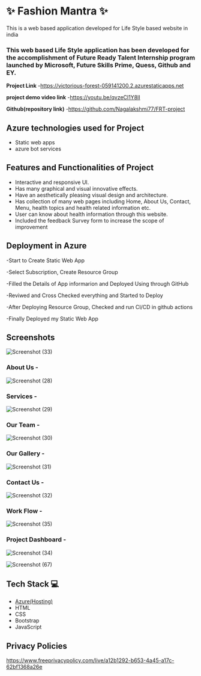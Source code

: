 # ✨ Fashion Mantra ✨

This is a web based application developed for Life Style based website in india

### This web based Life Style application has been developed for the accomplishment of Future Ready Talent Internship program launched by Microsoft, Future Skills Prime, Quess, Github and EY.


**Project Link** -https://victorious-forest-059141200.2.azurestaticapps.net

**project demo video link** -https://youtu.be/qvzeCl1Y8II

**Github(repository link)** -https://github.com/Nagalakshmi77/FRT-project

## Azure technologies used for Project

- Static web apps
- azure bot services

## Features and Functionalities of Project

- Interactive and responsive UI.
- Has many graphical and visual innovative effects.
- Have an aesthetically pleasing visual design and architecture.
- Has collection of many web pages including Home, About Us, Contact, Menu, health topics and health related information etc.
- User can know about health information through this website.
- Included the feedback Survey form to increase the scope of improvement 

## Deployment in Azure
-Start to Create Static Web App

-Select Subscription, Create Resource Group

-Filled the Details of App informarion and Deployed Using through GitHub

-Reviwed and Cross Checked everything and Started to Deploy

-After Deploying Resource Group, Checked and run CI/CD in github actions

-Finally Deployed my Static Web App


## Screenshots
![Screenshot (33)](https://user-images.githubusercontent.com/117429632/206090299-2da3716a-2a37-4c00-b288-134fe299f89d.png)

### About Us -
![Screenshot (28)](https://user-images.githubusercontent.com/117429632/206090393-63d806ef-10d5-4c33-a26b-7c672c6fd430.png)

### Services -
![Screenshot (29)](https://user-images.githubusercontent.com/117429632/206090497-aaa26096-01fe-411d-a83d-a3825587b690.png)

### Our Team -
![Screenshot (30)](https://user-images.githubusercontent.com/117429632/206090766-ff6f7881-9c62-4b44-9399-eb37c10187e6.png)

### Our Gallery -
![Screenshot (31)](https://user-images.githubusercontent.com/117429632/206090864-772b60bd-2859-47b6-8f06-fb09c338e0ee.png)

### Contact Us -
![Screenshot (32)](https://user-images.githubusercontent.com/117429632/206091076-5107849c-1b31-46fa-87cd-f7263514706a.png)

### Work Flow -
![Screenshot (35)](https://user-images.githubusercontent.com/117429632/206092173-677c234e-e7db-4a7b-9457-077985bccaec.png)

### Project Dashboard -
![Screenshot (34)](https://user-images.githubusercontent.com/117429632/206091780-fbe466e4-d80c-48e9-aced-24189e4aba39.png)

![Screenshot (67)](https://user-images.githubusercontent.com/117429632/218305415-8b4850e1-de07-4eea-8520-7c45c2510047.png)

## Tech Stack 💻

- [Azure(Hosting)](https://azure.microsoft.com/en-in/features/azure-portal/)
- HTML
- CSS
- Bootstrap
- JavaScript

## Privacy Policies
https://www.freeprivacypolicy.com/live/a12b1292-b653-4a45-a17c-62bf1368a26e

